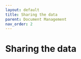 ```yaml
---
layout: default
title: Sharing the data
parent: Document Management
nav_order: 2 
---
```

 
Sharing the data
===